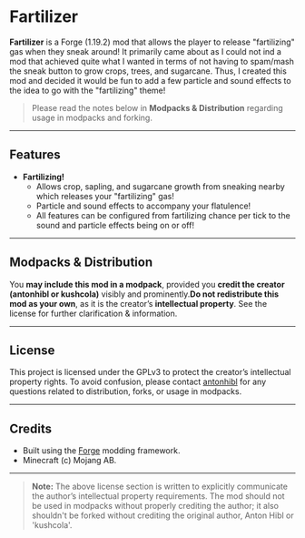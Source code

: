 # Fartilizer

**Fartilizer** is a Forge (1.19.2) mod that allows the player to release "fartilizing" gas when they sneak around! It 
primarily came about as I could not ind a mod that achieved quite what I wanted in terms of not having to spam/mash the 
sneak button to grow crops, trees, and sugarcane. Thus, I created this mod and decided it would be fun to add a few 
particle and sound effects to the idea to go with the "fartilizing" theme! 

> Please read the notes below in **Modpacks & Distribution** regarding usage in modpacks and forking.

---

## Features

- **Fartilizing!**
  - Allows crop, sapling, and sugarcane growth from sneaking nearby which releases your "fartilizing" gas!
  - Particle and sound effects to accompany your flatulence!
  - All features can be configured from fartilizing chance per tick to the sound and particle effects being on or off!

---

## Modpacks & Distribution

You **may include this mod in a modpack**, provided you **credit the creator (antonhibl or kushcola)** visibly and 
prominently.**Do not redistribute this mod as your own**, as it is the creator’s **intellectual property**. See the 
license for further clarification & information.

---

## License

This project is licensed under the GPLv3 to protect the creator’s intellectual property rights. To avoid confusion,
please contact [antonhibl](https://github.com/antonhibl) for any questions related to distribution, forks, or usage
in modpacks.

---

## Credits

- Built using the [Forge](https://www.minecraftforge.net/) modding framework.
- Minecraft (c) Mojang AB.

---

> **Note:** The above license section is written to explicitly communicate the author’s intellectual property
> requirements. The mod should not be used in modpacks without properly crediting the author; it also shouldn't be
> forked without crediting the original author, Anton Hibl or 'kushcola'.